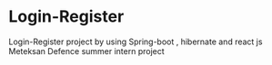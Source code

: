 # Login-Register
 Login-Register project by using Spring-boot , hibernate and react js
 Meteksan Defence summer intern project
